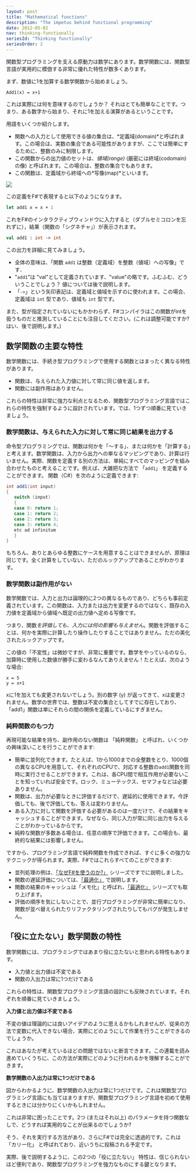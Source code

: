 ```yaml
---
layout: post
title: "Mathematical functions"
description: "The impetus behind functional programming"
date: 2012-05-02
nav: thinking-functionally
seriesId: "Thinking functionally"
seriesOrder: 2
---
```


関数型プログラミングを支える原動力は数学にあります。数学関数には、関数型言語が実用的に模倣する非常に優れた特性が数多くあります。

まず、数値に1を加算する数学関数から始めましょう。

	Add1(x) = x+1

これは実際には何を意味するのでしょうか？ それはとても簡単なことです。つまり、ある数字から始まり、それに1を加える演算があるということです。

用語をいくつか紹介します。

* 関数への入力として使用できる値の集合は、*定義域(domain)*と呼ばれます。この場合は、実数の集合である可能性がありますが、ここでは簡単にするために、整数のみに制限します。
* この関数からの出力値のセットは、*値域(range)* (厳密には終域(codomain)の像) と呼ばれます。この場合は、整数の集合でもあります。
* この関数は、定義域から終域への*写像(map)*といいます。

![](./Functions_Add1.png)

この定義をF#で表現すると以下のようになります。

```fsharp
let add1 x = x + 1
```

これをF#のインタラクティブウィンドウに入力すると（ダブルセミコロンを忘れずに），結果（関数の「シグネチャ」）が表示されます。

```fsharp
val add1 : int -> int
```

この出力を詳細に見てみましょう。

* 全体の意味は、「関数 `add1` は整数（定義域）を整数（値域）への写像」です．
* "`add1`"は "val"として定義されています、"value"の略です。ふむふむ、どういうことでしょう？ 値については後で説明します。
* 「`->`」という矢印表記は、定義域と値域を示すのに使われます。この場合、定義域は `int` 型であり、値域も `int` 型です。

また、型が指定されていないにもかかわらず、F#コンパイラはこの関数がintを扱うものだと推測していることにも注目してください。(これは調整可能ですか? はい、後で説明します。)

## 数学関数の主要な特性 ##

数学関数には、手続き型プログラミングで使用する関数とはまったく異なる特性があります。

* 関数は、与えられた入力値に対して常に同じ値を返します。
* 関数には副作用はありません。

これらの特性は非常に強力な利点となるため、関数型プログラミング言語ではこれらの特性を強制するように設計されています。では、1つずつ順番に見ていきましょう。

### 数学関数は、与えられた入力に対して常に同じ結果を出力する ###

命令型プログラミングでは、関数は何かを「〜する」、または何かを「計算する」と考えます。数学関数は、入力から出力への単なるマッピングであり、計算は行いません。実際、関数を定義する別の方法は、単純にすべてのマッピングを組み合わせたものと考えることです。例えば、大雑把な方法で 「`add1`」 を定義することができます。
関数（C#）を次のように定義できます:

```csharp
int add1(int input)
{
   switch (input)
   {
   case 0: return 1;
   case 1: return 2;
   case 2: return 3;
   case 3: return 4;
   etc ad infinitum
   }
}
```

もちろん、ありとあらゆる整数にケースを用意することはできませんが、原理は同じです。全く計算をしていない、ただのルックアップであることがわかります。

### 数学関数は副作用がない ###

数学関数では、入力と出力は論理的に2つの異なるものであり、どちらも事前定義されています。この関数は、入力または出力を変更するのではなく、既存の入力値を定義域から値域へ既定の出力値へ定める写像です。

つまり、関数*を評価しても、入力には何の影響も与えません*。関数を評価することは、何かを実際に計算したり操作したりすることではありません。ただの美化されたルックアップです。

この値の「不変性」は微妙ですが、非常に重要です。数学をやっているのなら、加算時に使用した数値が勝手に変わるなんてありえません！たとえば、次のような場合:

	x = 5
	y = x+1

xに1を加えても変更されないでしょう。別の数字 (y) が返ってきて、xは変更されません。数学の世界では、整数は不変の集合としてすでに存在しており、「add1」関数は単にそれらの間の関係を定義しているにすぎません。

### 純粋関数のもつ力 ###

再現可能な結果を持ち、副作用のない関数は 「純粋関数」 と呼ばれ、いくつかの興味深いことを行うことができます:

* 簡単に並列化できます。たとえば、1から1000までの全整数をとり、1000個の異なるCPUを用意して、それぞれのCPUで、対応する整数の`add1`関数を同時に実行させることができます。これは、各CPU間で相互作用が必要ないことを知っていれば安全です。ロック、ミューテックス、セマフォなどは必要ありません。
* 関数は、出力が必要なときに評価するだけで、遅延的に使用できます。今評価しても、後で評価しても、答えは変わりません。
* ある入力に対して関数を評価する必要があるのは一度だけで、その結果をキャッシュすることができます。なぜなら、同じ入力が常に同じ出力を与えることがわかっているからです。
* 純粋な関数が多数ある場合は、任意の順序で評価できます。この場合も、最終的な結果には影響しません。

ですから、プログラミング言語で純粋関数を作成できれば、すぐに多くの強力なテクニックが得られます。実際、F#ではこれらすべてのことができます:

* 並列処理の例は、[「なぜF#を使うのか?」](/series/why-use-fsharp.html) シリーズですでに説明しました。
* 関数の遅延評価については、[「最適化」](/series/optimization.html) で説明します。
* 関数の結果のキャッシュは「メモ化」と呼ばれ、[「最適化」](/series/optimization.html) シリーズでも取り上げます。
* 評価の順序を気にしないことで、並行プログラミングが非常に簡単になり、関数が並べ替えられたりリファクタリングされたりしてもバグが発生しません。

## 「役に立たない」数学関数の特性 ##

数学関数には、プログラミングではあまり役に立たないと思われる特性もあります。

* 入力値と出力値は不変である
* 関数の入出力は常に1つだけである

これらの特性は、関数型プログラミング言語の設計にも反映されています。それぞれを順番に見ていきましょう。

**入力値と出力値は不変である**

不変の値は理論的には良いアイデアのように思えるかもしれませんが、従来の方法で変数に代入できない場合、実際にどのようにして作業を行うことができるのでしょうか。

これはあなたが考えているほどの問題ではないと断言できます。この連載を読み進めていくうちに、この方法が実際にどのように行われるかを理解することができます。

**数学関数の入出力は常に1つだけである**

図からわかるように、数学関数の入出力は常に1つだけです。これは関数型プログラミング言語にも当てはまりますが、関数型プログラミング言語を初めて使用するときには分かりにくいかもしれません。

これは非常に困ったことです。2つ (またはそれ以上) のパラメータを持つ関数なしで、どうすれば実用的なことが出来るのでしょうか?

そう、それを実行する方法があり、さらにF#では完全に透過的です。これは「カリー化」 と呼ばれており、近いうちに投稿される予定です。

実際、後で説明するように、この2つの「役に立たない」 特性は、信じられないほど便利であり、関数型プログラミングを強力なものにする鍵となります。
